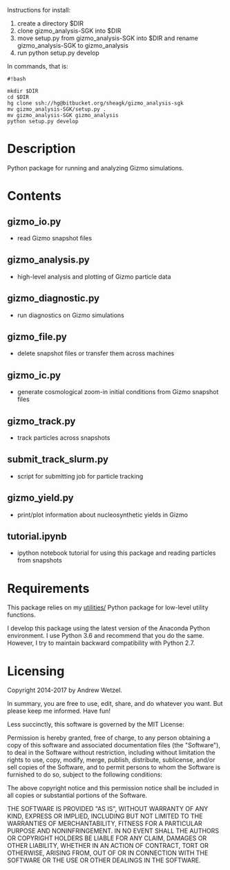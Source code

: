 Instructions for install:  

1. create a directory $DIR
2. clone gizmo_analysis-SGK into $DIR
3. move setup.py from gizmo_analysis-SGK into $DIR and rename gizmo_analysis-SGK to gizmo_analysis
4. run python setup.py develop

In commands, that is:

```
#!bash

mkdir $DIR
cd $DIR
hg clone ssh://hg@bitbucket.org/sheagk/gizmo_analysis-sgk
mv gizmo_analysis-SGK/setup.py .
mv gizmo_analysis-SGK gizmo_analysis
python setup.py develop

```


# Description

Python package for running and analyzing Gizmo simulations.


# Contents

## gizmo_io.py
* read Gizmo snapshot files

## gizmo_analysis.py
* high-level analysis and plotting of Gizmo particle data

## gizmo_diagnostic.py
* run diagnostics on Gizmo simulations

## gizmo_file.py
* delete snapshot files or transfer them across machines

## gizmo_ic.py
* generate cosmological zoom-in initial conditions from Gizmo snapshot files

## gizmo_track.py
* track particles across snapshots

## submit_track_slurm.py
* script for submitting job for particle tracking

## gizmo_yield.py
* print/plot information about nucleosynthetic yields in Gizmo

## tutorial.ipynb
* ipython notebook tutorial for using this package and reading particles from snapshots


# Requirements

This package relies on my [utilities/](https://bitbucket.org/awetzel/utilities) Python package for low-level utility functions.

I develop this package using the latest version of the Anaconda Python environment.
I use Python 3.6 and recommend that you do the same.
However, I try to maintain backward compatibility with Python 2.7.


# Licensing

Copyright 2014-2017 by Andrew Wetzel.

In summary, you are free to use, edit, share, and do whatever you want. But please keep me informed. Have fun!

Less succinctly, this software is governed by the MIT License:

Permission is hereby granted, free of charge, to any person obtaining a copy
of this software and associated documentation files (the "Software"), to deal
in the Software without restriction, including without limitation the rights
to use, copy, modify, merge, publish, distribute, sublicense, and/or sell
copies of the Software, and to permit persons to whom the Software is
furnished to do so, subject to the following conditions:

The above copyright notice and this permission notice shall be included in
all copies or substantial portions of the Software.

THE SOFTWARE IS PROVIDED "AS IS", WITHOUT WARRANTY OF ANY KIND, EXPRESS OR
IMPLIED, INCLUDING BUT NOT LIMITED TO THE WARRANTIES OF MERCHANTABILITY,
FITNESS FOR A PARTICULAR PURPOSE AND NONINFRINGEMENT. IN NO EVENT SHALL THE
AUTHORS OR COPYRIGHT HOLDERS BE LIABLE FOR ANY CLAIM, DAMAGES OR OTHER
LIABILITY, WHETHER IN AN ACTION OF CONTRACT, TORT OR OTHERWISE, ARISING FROM,
OUT OF OR IN CONNECTION WITH THE SOFTWARE OR THE USE OR OTHER DEALINGS IN
THE SOFTWARE.